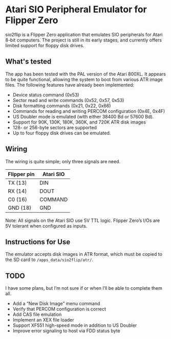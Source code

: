 # Atari SIO Peripheral Emulator for Flipper Zero

sio2flip is a Flipper Zero application that emulates SIO peripherals for Atari 8-bit computers. The project is still in its early stages, and currently offers limited support for floppy disk drives.

## What's tested

The app has been tested with the PAL version of the Atari 800XL. It appears to be quite functional, allowing the system to boot from various ATR image files. The following features have already been implemented:

- Device status command (0x53)
- Sector read and write commands (0x52, 0x57, 0x53)
- Disk formatting commands (0x21, 0x22, 0x66)
- Commands for reading and writing PERCOM configuration (0x4E, 0x4F)
- US Doubler mode is emulated (with either 38400 Bd or 57600 Bd).
- Support for 90K, 130K, 180K, 360K, and 720K ATR disk images
- 128- or 256-byte sectors are supported
- Up to four floppy disk drives can be emulated.

## Wiring

The wiring is quite simple; only three signals are need. 

| Flipper pin  | Atari SIO |
| ------------ | --------- |
| TX (13)      | DIN       |
| RX (14)      | DOUT      |
| C0 (16)      | COMMAND   |
| GND (18)     | GND       |

Note: All signals on the Atari SIO use 5V TTL logic. Flipper Zero’s I/Os are 5V tolerant when configured as inputs. 

## Instructions for Use

The emulator accepts disk images in ATR format, which must be copied to the SD card to `/apps_data/sio2flip/atr/`.

## TODO

I have some plans, but I’m not sure if or when I’ll be able to complete them all.

- Add a “New Disk Image” menu command
- Verify that PERCOM configuration is correct
- Add CAS file emulation
- Implement an XEX file loader
- Support XF551 high-speed mode in addition to US Doubler
- Improve error signaling to host via FDD status byte